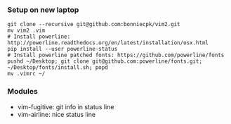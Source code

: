 ### Setup on new laptop
    git clone --recursive git@github.com:bonniecpk/vim2.git
    mv vim2 .vim
    # Install powerline: http://powerline.readthedocs.org/en/latest/installation/osx.html
    pip install --user powerline-status
    # Install powerline patched fonts: https://github.com/powerline/fonts
    pushd ~/Desktop; git clone git@github.com:powerline/fonts.git; ~/Desktop/fonts/install.sh; popd
    mv .vimrc ~/


### Modules
* vim-fugitive: git info in status line
* vim-airline: nice status line
